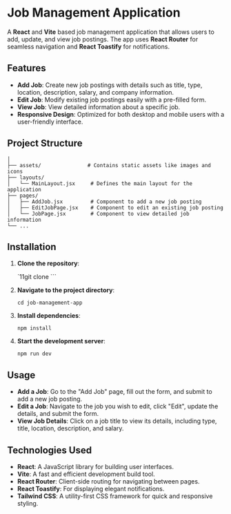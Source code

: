 # Job Management Application

A **React** and **Vite** based job management application that allows users to add, update, and view job postings. The app uses **React Router** for seamless navigation and **React Toastify** for notifications.

## Features

- **Add Job**: Create new job postings with details such as title, type, location, description, salary, and company information.
- **Edit Job**: Modify existing job postings easily with a pre-filled form.
- **View Job**: View detailed information about a specific job.
- **Responsive Design**: Optimized for both desktop and mobile users with a user-friendly interface.

## Project Structure

```src/
│
├── assets/               # Contains static assets like images and icons
├── layouts/
│   └── MainLayout.jsx     # Defines the main layout for the application
├── pages/
│   ├── AddJob.jsx         # Component to add a new job posting
│   ├── EditJobPage.jsx    # Component to edit an existing job posting
│   └── JobPage.jsx        # Component to view detailed job information
└── ...
```

## Installation

1.  **Clone the repository**:

    `11git clone <repository-url>```

2.  **Navigate to the project directory**:

    ```cd job-management-app```

3.  **Install dependencies**:

    ```npm install```

4.  **Start the development server**:

    ```npm run dev```

## Usage

- **Add a Job**: Go to the "Add Job" page, fill out the form, and submit to add a new job posting.
- **Edit a Job**: Navigate to the job you wish to edit, click "Edit", update the details, and submit the form.
- **View Job Details**: Click on a job title to view its details, including type, title, location, description, and salary.

## Technologies Used

- **React**: A JavaScript library for building user interfaces.
- **Vite**: A fast and efficient development build tool.
- **React Router**: Client-side routing for navigating between pages.
- **React Toastify**: For displaying elegant notifications.
- **Tailwind CSS**: A utility-first CSS framework for quick and responsive styling.
